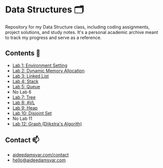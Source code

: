 # Data Structures 🗂

Repository for my Data Structure class, including coding assignments, project solutions, and study notes. It's a personal academic archive meant to track my progress and serve as a reference. 

## Contents 🚀
- [Lab 1: Environment Setting](./Lab%201/)
- [Lab 2: Dynamic Memory Allocation](./Lab%202/)
- [Lab 3: Linked List](./Lab%203/)
- [Lab 4: Stack](./Lab%204/)
- [Lab 5: Queue](./Lab%205/)
- No Lab 6
- [Lab 7: Tree](./Lab%206)
- [Lab 8: AVL](./Lab%207) 
- [Lab 9: Heap](./Lab%209/)
- [Lab 10: Disjoint Set](./Lab%2010/)
- No Lab 11
- [Lab 12: Graph (Dijkstra's Algorith)](./Lab%2012/)


## Contact 📫
- [aideedamsyar.com/contact]()
- [hello@aideedamsyar.com](mailto:hello@aideedamsyar.com)
